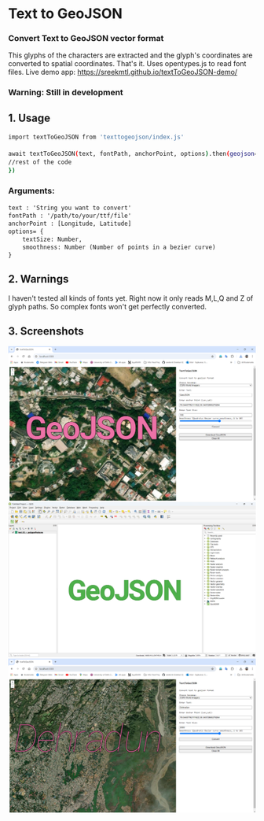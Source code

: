 # Text to GeoJSON
### Convert Text to GeoJSON vector format
This glyphs of the characters are extracted and the glyph's coordinates are converted to spatial coordinates. That's it. Uses opentypes.js to read font files.
Live demo app: https://sreekmtl.github.io/textToGeoJSON-demo/
### Warning: Still in development

## 1. Usage

```bash
import textToGeoJSON from 'texttogeojson/index.js'

await textToGeoJSON(text, fontPath, anchorPoint, options).then(geojson=>{
//rest of the code
})
```
### Arguments:

```
text : 'String you want to convert'
fontPath : '/path/to/your/ttf/file'
anchorPoint : [Longitude, Latitude]
options= {
    textSize: Number,
    smoothness: Number (Number of points in a bezier curve)
}
```
## 2. Warnings

I haven't tested all kinds of fonts yet. Right now it only reads M,L,Q and Z of glyph paths. So complex fonts won't get perfectly converted. 

## 3. Screenshots
![alt text](https://github.com/sreekmtl/texttogeojson/blob/main/preview/ss-4.png)
![alt text](https://github.com/sreekmtl/texttogeojson/blob/main/preview/ss-5.png)
![alt text](https://github.com/sreekmtl/texttogeojson/blob/main/preview/ss-6.png)

